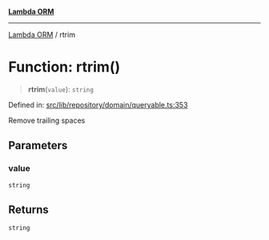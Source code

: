 [**Lambda ORM**](../README.md)

***

[Lambda ORM](../README.md) / rtrim

# Function: rtrim()

> **rtrim**(`value`): `string`

Defined in: [src/lib/repository/domain/queryable.ts:353](https://github.com/lambda-orm/lambdaorm-base/blob/54d568062b637a6aed5442a048b140146d1f573b/src/lib/repository/domain/queryable.ts#L353)

Remove trailing spaces

## Parameters

### value

`string`

## Returns

`string`
